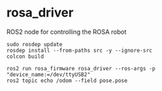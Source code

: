 # rosa_driver
ROS2 node for controlling the ROSA robot

  

    sudo rosdep update
    rosdep install --from-paths src -y --ignore-src
    colcon build

    ros2 run rosa_firmware rosa_driver --ros-args -p "device_name:=/dev/ttyUSB2"
    ros2 topic echo /odom --field pose.pose


